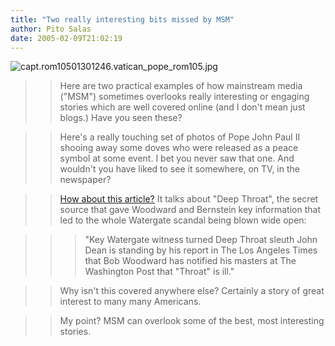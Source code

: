 ```yaml
---
title: "Two really interesting bits missed by MSM"
author: Pito Salas
date: 2005-02-09T21:02:19
---
```


![capt.rom10501301246.vatican_pope_rom105.jpg](https://i0.wp.com/s3.media.squarespace.com/production/1075723/12829350/weblogs/shirtfront/capt.rom10501301246.vatican_pope_rom105.jpg?w=584)

>>

>> Here are two practical examples of how mainstream media ("MSM") sometimes
overlooks really interesting or engaging stories which are well covered online
(and I don't mean just blogs.) Have you seen these?

>>

>> Here's a really touching set of photos of Pope John Paul II shooing away
some doves who were released as a peace symbol at some event. I bet you never
saw that one. And wouldn't you have liked to see it somewhere, on TV, in the
newspaper?

>>

>> [How about this article?](<http://www.msnbc.msn.com/id/6844293/>) It talks
about "Deep Throat", the secret source that gave Woodward and Bernstein key
information that led to the whole Watergate scandal being blown wide open:

>>

>>> "Key Watergate witness turned Deep Throat sleuth John Dean is standing by
his report in The Los Angeles Times that Bob Woodward has notified his masters
at The Washington Post that "Throat" is ill."

>>

>> Why isn't this covered anywhere else? Certainly a story of great interest
to many many Americans.

>>

>> My point? MSM can overlook some of the best, most interesting stories.


